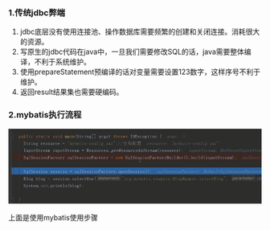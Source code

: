 ### 1.传统jdbc弊端

1. jdbc底层没有使用连接池、操作数据库需要频繁的创建和关闭连接。消耗很大的资源。
2. 写原生的jdbc代码在java中，一旦我们需要修改SQL的话，java需要整体编译，不利于系统维护。
3. 使用prepareStatement预编译的话对变量需要设置123数字，这样序号不利于维护。
4. 返回result结果集也需要硬编码。

### 2.mybatis执行流程

![1614095278948](assets/1614095278948.png)

上面是使用mybatis使用步骤